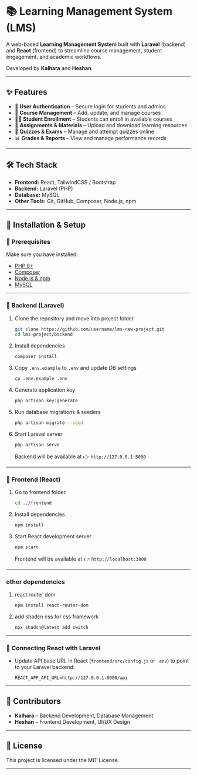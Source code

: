 # 📚 Learning Management System (LMS)

A web-based **Learning Management System** built with **Laravel** (backend) and **React** (frontend) to streamline course management, student engagement, and academic workflows.

Developed by **Kalhara** and **Heshan**.

---

## ✨ Features

* 🔑 **User Authentication** – Secure login for students and admins
* 📖 **Course Management** – Add, update, and manage courses
* 👩‍🎓 **Student Enrollment** – Students can enroll in available courses
* 📂 **Assignments & Materials** – Upload and download learning resources
* 📝 **Quizzes & Exams** – Manage and attempt quizzes online
* 📊 **Grades & Reports** – View and manage performance records

---

## 🛠️ Tech Stack

* **Frontend:** React, TailwindCSS / Bootstrap
* **Backend:** Laravel (PHP)
* **Database:** MySQL
* **Other Tools:** Git, GitHub, Composer, Node.js, npm

---

## 🚀 Installation & Setup

### 🔹 Prerequisites

Make sure you have installed:

* [PHP 8+](https://www.php.net/)
* [Composer](https://getcomposer.org/)
* [Node.js & npm](https://nodejs.org/)
* [MySQL](https://dev.mysql.com/)

---

### 🔹 Backend (Laravel)

1. Clone the repository and move into project folder

   ```bash
   git clone https://github.com/username/lms-new-project.git
   cd lms-project/backend
   ```

2. Install dependencies

   ```bash
   composer install
   ```

3. Copy `.env.example` to `.env` and update DB settings

   ```bash
   cp .env.example .env
   ```

4. Generate application key

   ```bash
   php artisan key:generate
   ```

5. Run database migrations & seeders

   ```bash
   php artisan migrate --seed
   ```

6. Start Laravel server

   ```bash
   php artisan serve
   ```

   Backend will be available at 👉 `http://127.0.0.1:8000`

---

### 🔹 Frontend (React)

1. Go to frontend folder

   ```bash
   cd ../frontend
   ```

2. Install dependencies

   ```bash
   npm install
   ```

3. Start React development server

   ```bash
   npm start
   ```

   Frontend will be available at 👉 `http://localhost:3000`

---

### other dependencies 

1. react router dom 

   ```bash
   npm install react-router-dom 
   ```

2. add shadcn css for css framework

   ```bash
   npx shadcn@latest add switch
   ```
---

### 🔹 Connecting React with Laravel

* Update API base URL in React (`frontend/src/config.js` or `.env`) to point to your Laravel backend:

  ```
  REACT_APP_API_URL=http://127.0.0.1:8000/api
  ```

---

## 👥 Contributors

* **Kalhara** – Backend Development, Database Management
* **Heshan** – Frontend Development, UI/UX Design

---

## 📜 License

This project is licensed under the MIT License.

---
